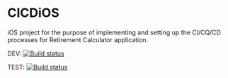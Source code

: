 # CICDiOS
iOS project for the purpose of implementing and setting up the CI/CQ/CD processes for Retirement Calculator application.

DEV: [![Build status](https://build.appcenter.ms/v0.1/apps/0bcceb96-8d38-493f-a382-6de0cf9d1bc3/branches/dev/badge)](https://appcenter.ms)

TEST: [![Build status](https://build.appcenter.ms/v0.1/apps/0bcceb96-8d38-493f-a382-6de0cf9d1bc3/branches/test/badge)](https://appcenter.ms)
